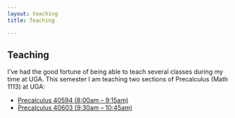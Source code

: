 ```yaml
---
layout: teaching
title: Teaching

---
```


## Teaching

I've had the good fortune of being able to teach several classes during my time
at UGA. This semester I am teaching two sections of Precalculus (Math 1113) at
UGA:

+ [Precalculus 40594 (8:00am &ndash; 9:15am)](s2017-1113a/)
+ [Precalculus 40603 (9:30am &ndash; 10:45am)](s2017-1113b/)

